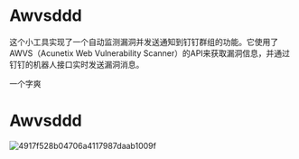 # Awvsddd
这个小工具实现了一个自动监测漏洞并发送通知到钉钉群组的功能。它使用了AWVS（Acunetix Web Vulnerability Scanner）的API来获取漏洞信息，并通过钉钉的机器人接口实时发送漏洞消息。

一个字爽
# Awvsddd
![4917f528b04706a4117987daab1009f](https://github.com/haozi2239/awvsdd/assets/118237692/d343eec5-13d4-4930-a807-e9e47d028068)
